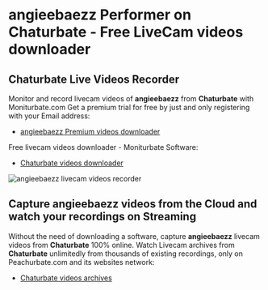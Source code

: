 # angieebaezz Performer on Chaturbate - Free LiveCam videos downloader

## Chaturbate Live Videos Recorder

Monitor and record livecam videos of **angieebaezz** from **Chaturbate** with Moniturbate.com
Get a premium trial for free by just and only registering with your Email address:
* [angieebaezz Premium videos downloader](https://moniturbate.com/request-demo-licence-key.html)

Free livecam videos downloader - Moniturbate Software:
* [Chaturbate videos downloader](https://moniturbate.com/moniturbate-download-software.html)

![angieebaezz livecam videos recorder](https://peachurnet.com/templates/moniturbate-software.png)


## Capture angieebaezz videos from the Cloud and watch your recordings on Streaming

Without the need of downloading a software, capture **angieebaezz** livecam videos from **Chaturbate** 100% online.
Watch Livecam archives from **Chaturbate** unlimitedly from thousands of existing recordings, only on Peachurbate.com and its websites network:
* [Chaturbate videos archives](https://peachurnet.com/)